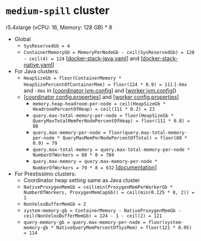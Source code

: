 # `medium-spill` cluster
r5.4xlarge (vCPU: 16, Memory: 128 GB) * 8

* Global
  * `SysReservedGb = 4`
  * `ContainerMemoryGb = MemoryPerNodeGb - ceil(SysReservedGb) = 128 - ceil(4) = 124` [[docker-stack-java.yaml](docker-stack-java.yaml)] and [[docker-stack-native.yaml](docker-stack-native.yaml)]
* For Java clusters:
  * `HeapSizeGb = floor(ContainerMemory * HeapSizePercentOfContainerMem) = floor(124 * 0.9) = 111` (`-Xmx` and `-Xms` in [[coordinator jvm.config](coordinator/jvm.config)] and [[worker jvm.config](workers/jvm.config)])
  * [[coordinator config.properties](coordinator/config.properties)] and [[worker config.properties](worker/config.properties)]
    * `memory.heap-headroom-per-node = ceil(HeapSizeGb * HeadroomPercentOfHeap) = ceil(111 * 0.2) = 23`
    * `query.max-total-memory-per-node = floor(HeapSizeGb * QueryMaxTotalMemPerNodePercentOfHeap) = floor(111 * 0.8) = 88`
    * `query.max-memory-per-node = floor(query.max-total-memory-per-node * QueryMaxMemPerNodePercentOfTotal) = floor(88 * 0.9) = 79`
    * `query.max-total-memory = query.max-total-memory-per-node * NumberOfWorkers = 88 * 8 = 704`
    * `query.max-memory = query.max-memory-per-node * NumberOfWorkers = 79 * 8 = 632` [[documentation](https://prestodb.io/docs/current/admin/properties.html#memory-management-properties)]
* For Prestissimo clusters:
  * Coordinator heap setting same as Java cluster
  * `NativeProxygenMemGb = ceil(min(ProxygenMemPerWorkerGb * NumberOfWorkers, ProxygenMemCapGb)) = ceil(min(0.125 * 8, 2)) = 1`
  * `NonVeloxBufferMemGb = 2`
  * `system-memory-gb = ContainerMemory - NativeProxygenMemGb - ceil(NonVeloxBufferMemGb) = 124 - 1 - ceil(2) = 121`
  * `query-memory-gb = query.max-memory-per-node = floor(system-memory-gb * NativeQueryMemPercentOfSysMem) = floor(121 * 0.95) = 114`
